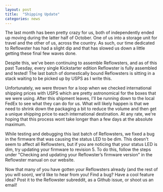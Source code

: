 ```yaml
---
layout: post
title:  "Shipping Update"
categories: news
---
```


<p>The last month has been pretty crazy for us, both of independently ended up moving during the latter half of October. One of us into a storage unit for travel and the other of us, across the country. As such, our time dedicated to Reflowster has had a slight dip and that has slowed us down a little getting these final few waves done.</p>

<p>Despite this, we've been continuing to assemble Reflowsters, and as of this past Tuesday, every single Kickstarter edition Reflowster is fully assembled and tested! The last batch of domestically bound Reflowsters is sitting in a stack waiting to be picked up by USPS as I write this.</p>

<!--more-->

<p>Unfortunately, we were thrown for a loop when we checked international shipping prices with USPS which are pretty astronomical for the boxes that we were using. After this shipment leaves, I'll be running down to the local FedEx to see what they can do for us. What will likely happen is that we need to shrink down the packaging a bit to reduce the volume and then get a unique shipping price to each international destination. At any rate, we're hoping that this process wont take longer than a few days at the absolute maximum.</p>

<p>While testing and debugging this last batch of Reflowsters, we fixed a bug in the firmware that was causing the status LED to be dim. This doesn't seem to affect all Reflowsters, but if you are noticing that your status LED is dim, try updating your firmware to revision 5. To do this, follow the steps under "Checking and updating your Reflowster’s firmware version" in the Reflowster manual on our website.</p>

<p>Now that many of you have gotten your Reflowsters already (and the rest of you will soon), we'd like to hear from you! Find a bug? Have a cool feature idea? Post it to the Reflowster subreddit, as a Github issue, or shoot us an email!</p>
